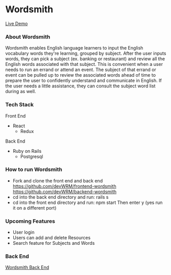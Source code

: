 # Wordsmith

[Live Demo](https://frontend-wordsmith.herokuapp.com "Live Demo")


### About Wordsmith

Wordsmith enables English language learners to input the English vocabulary words they're learning, grouped by subject. After the user inputs words, they can pick a subject (ex. banking or restaurant) and review all the English words associated with that subject. This is convenient when a user needs to run an errand or attend an event. The subject of that errand or event can be pulled up to review the associated words ahead of time to prepare the user to confidently understand and communicate in English. If the user needs a little assistance, they can consult the subject word list during as well. 


### Tech Stack

Front End
* React
    * Redux

Back End
* Ruby on Rails
    * Postgresql


### How to run Wordsmith

* Fork and clone the front end and back end
    https://github.com/devWRM/frontend-wordsmith
    https://github.com/devWRM/backend-wordsmith
* cd into the back end directory and run: rails s
* cd into the front end directory and run: npm start 
    Then enter y (yes run it on a different port)


### Upcoming Features

* User login
* Users can add and delete Resources
* Search feature for Subjects and Words


### Back End

[Wordsmith Back End](https://github.com/devWRM/backend-wordsmith "Wordsmith Back End")

